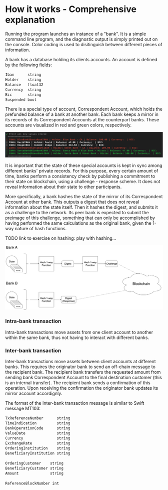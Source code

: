 # How it works - Comprehensive explanation

Running the program launches an instance of a "bank". It is a simple command line program, and the diagnostic output is simply printed out on the console. Color coding is used to disitinguish between different pieces of information.

A bank has a database holding its clients accounts. An account is defined by the following fields:

```
Iban      string
Holder    string
Balance   float32 
Currency  string
Bic       string
Suspended bool
```

There is a special type of account, Correspondent Account, which holds the prefunded balance of a bank at another bank. Each bank keeps a mirror in its records of its Correspondent Accounts at the counterpart banks. These accounts are visualized in red and green colors, respectively.

![picture of print accounts](print_accounts.png)

It is important that the state of these special accounts is kept in sync among different banks' private records. For this purpose, every certain amount of time, banks perform a consistency check by publishing a commitment to their state on blockchain, using a challenge - response scheme. It does not reveal information about their state to other participants.

More specifically, a bank hashes the state of the mirror of its Correspondent Account at other bank. This outputs a digest that does not reveal information about the state itself. Then it hashes the digest, and submits it as a challenge to the network. Its peer bank is expected to submit the preimage of this challenge, something that can only be accomplished by having performed the same calculations as the original bank, given the 1-way nature of hash functions.

TODO link to exercise on hashing: play with hashing...

![picture of challenge - response](challenge_response.png)

### Intra-bank transaction
Intra-bank transactions move assets from one client account to another within the same bank, thus not having to interact with different banks.

### Inter-bank transaction
Inter-bank transactions move assets between client accounts at different banks. This requires the originator bank to send an off-chain message to the recipient bank. The recipient bank transfers the requested amount from sending bank Correspondent Account to the final destination customer (this is an internal transfer). The recipient bank sends a confirmation of this operation. Upon receiving the confirmation the originator bank updates its mirror account accordignly.

The format of the Inter-bank transaction message is similar to Swift message MT103:
```
TxReferenceNumber      string
TimeIndication         string
BankOperationCode      string
ValueDate              string
Currency               string
ExchangeRate           string
OrderingInstitution    string
BeneficiaryInstitution string

OrderingCustomer    string
BeneficiaryCustomer string
Amount              string

ReferenceBlockNumber int
```


